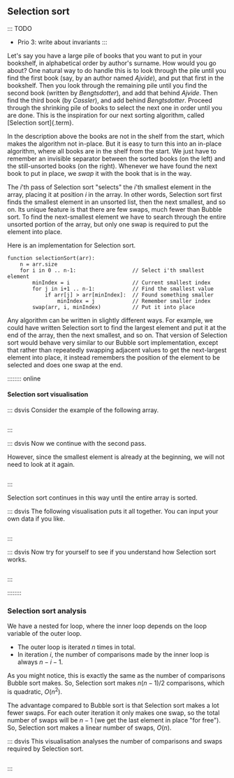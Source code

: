 
## Selection sort

::: TODO
- Prio 3: write about invariants
:::

Let's say you have a large pile of books that you want to put in your bookshelf, in alphabetical order by author's surname.
How would you go about?
One natural way to do handle this is to look through the pile until you find the first book (say, by an author named *Ajvide*), and put that first in the bookshelf.
Then you look through the remaining pile until you find the second book (written by *Bengtsdotter*), and add that behind *Ajvide*.
Then find the third book (by *Cassler*), and add behind *Bengtsdotter*.
Proceed through the shrinking pile of books to select the next one in order until you are done.
This is the inspiration for our next sorting algorithm, called [Selection sort]{.term}.

In the description above the books are not in the shelf from the start, which makes the algorithm not in-place.
But it is easy to turn this into an in-place algorithm, where all books are in the shelf from the start.
We just have to remember an invisible separator between the sorted books (on the left) and the still-unsorted books (on the right).
Whenever we have found the next book to put in place, we *swap* it with the book that is in the way.

The $i$'th pass of Selection sort "selects" the $i$'th smallest element in the array, placing it at position $i$ in the array.
In other words, Selection sort first finds the smallest element in an unsorted list, then the next smallest, and so on.
Its unique feature is that there are few swaps, much fewer than Bubble sort.
To find the next-smallest element we have to search through the entire unsorted portion of the array, but only one swap is required to put the element into place.

Here is an implementation for Selection sort.

    function selectionSort(arr):
        n = arr.size
        for i in 0 .. n-1:                  // Select i'th smallest element
            minIndex = i                    // Current smallest index
            for j in i+1 .. n-1:            // Find the smallest value
                if arr[j] > arr[minIndex]:  // Found something smaller
                    minIndex = j            // Remember smaller index
            swap(arr, i, minIndex)          // Put it into place

Any algorithm can be written in slightly different ways.
For example, we could have written Selection sort to find the largest element and put it at the end of the array, then the next
smallest, and so on.
That version of Selection sort would behave very similar to our Bubble sort implementation, except that rather than repeatedly swapping adjacent values to get the next-largest element into place, it instead remembers the position of the element to be selected and does one swap at the end.

:::::::: online
#### Selection sort visualisation

::: dsvis
Consider the example of the following array.

``` {.jsav-animation src="Sorting/selectionsortS1CON.js" links="Sorting/selectionsortSCON.css" name="Selection Sort Slideshow 1"}
```
:::

::: dsvis
Now we continue with the second pass.

However, since the smallest element is already at the beginning, we will not need to look at it again.

``` {.jsav-animation src="Sorting/selectionsortS2CON.js" links="Sorting/selectionsortSCON.css" name="Selection Sort Slideshow 1"}
```
:::

Selection sort continues in this way until the entire array is sorted.

::: dsvis
The following visualisation puts it all together. You can input your own data if you like.

``` {.jsav-embedded src="Sorting/selectionsortAV.html"}
```
:::

::: dsvis
Now try for yourself to see if you understand how Selection sort works.

``` {.jsav-embedded src="Sorting/SelsortPRO.html"}
```
:::

::::::::

<!--
### Invariants
-->

### Selection sort analysis

We have a nested for loop, where the inner loop depends on the loop variable of the outer loop.

- The outer loop is iterated $n$ times in total.
- In iteration $i$, the number of comparisons made by the inner loop is always $n-i-1$.

As you might notice, this is exactly the same as the number of comparisons Bubble sort makes.
So, Selection sort makes $n(n-1)/2$ comparisons, which is quadratic, $O(n^2)$.

The advantage compared to Bubble sort is that Selection sort makes a lot fewer swaps.
For each outer iteration it only makes one swap, so the total number of swaps will be $n-1$ (we get the last element in place "for free").
So, Selection sort makes a linear number of swaps, $O(n)$.

::: dsvis
This visualisation analyses the number of comparisons and swaps required by Selection sort.

``` {.jsav-animation src="Sorting/SelectionSortAnalysisCON.js" links="Sorting/SelectionSortAnalysisCON.css" name="Selection Sort Analysis Slideshow"}
```
:::

<!-- The following is only interesting for low-level languages (e.g. C), other languages do this by default, so we skip it.

There is another approach to keeping the cost of swapping records low,
and it can be used by any sorting algorithm even when the records are
large. This is to have each element of the array store a pointer to a
record rather than store the record itself. In this implementation, a
swap operation need only exchange the pointer values. The large records
do not need to move. This technique is illustrated by the following
visualisation. Additional space is needed to store the pointers, but the
return is a faster swap operation.

:::: {#PointerSwap}
``` {.jsav-animation src="Sorting/ptrSwapCON.js" links="Sorting/ptrSwapCON.css" name="Selection Sort Pointer Swap"}
```
::::
-->
